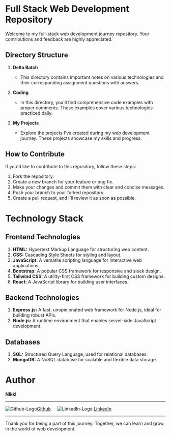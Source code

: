 # Full Stack Web Development Repository

Welcome to my full-stack web development journey repository. Your contributions and feedback are highly appreciated.

## Directory Structure

1. **Delta Batch**
    - This directory contains important notes on various technologies and their corresponding assignment questions with answers.

2. **Coding**
    - In this directory, you'll find comprehensive code examples with proper comments. These examples cover various technologies practiced daily.

3. **My Projects**
    - Explore the projects I've created during my web development journey. These projects showcase my skills and progress.

## How to Contribute

If you'd like to contribute to this repository, follow these steps:
1. Fork the repository.
2. Create a new branch for your feature or bug fix.
3. Make your changes and commit them with clear and concise messages.
4. Push your branch to your forked repository.
5. Create a pull request, and I'll review it as soon as possible.

# Technology Stack

## Frontend Technologies
1. **HTML:** Hypertext Markup Language for structuring web content.
2. **CSS:** Cascading Style Sheets for styling and layout.
3. **JavaScript:** A versatile scripting language for interactive web applications.
4. **Bootstrap:** A popular CSS framework for responsive and sleek design.
5. **Tailwind CSS:** A utility-first CSS framework for building custom designs.
6. **React:** A JavaScript library for building user interfaces.

## Backend Technologies
1. **Express.js:** A fast, unopinionated web framework for Node.js, ideal for building robust APIs.
2. **Node.js:** A runtime environment that enables server-side JavaScript development.

## Databases
1. **SQL:** Structured Query Language, used for relational databases.
2. **MongoDB:** A NoSQL database for scalable and flexible data storage.

# Author 
**Nikki**  
<hr>

![Github-Logo](https://github.com/i-am-nikki/Full_Stack_Web_Dev_Repo/assets/80262080/c0465f16-2e6a-4bce-9b13-d030072c5a55)[Github](https://github.com/i-am-nikki/) &nbsp; &nbsp; ![LinkedIn-Logo](https://github.com/i-am-nikki/Full_Stack_Web_Dev_Repo/assets/80262080/2e4698f9-b01a-413b-935e-e56c8fdec259) [LinkedIn](https://www.linkedin.com/in/i-am-nikki/)  

<hr>  

Thank you for being a part of this journey. Together, we can learn and grow in the world of web development.
